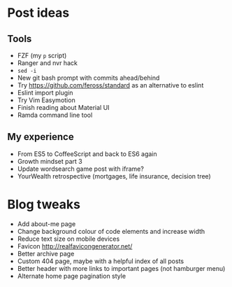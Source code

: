 # Post ideas

## Tools

- FZF (my `p` script)
- Ranger and nvr hack
- `sed -i`
- New git bash prompt with commits ahead/behind
- Try <https://github.com/feross/standard> as an alternative to eslint
- Eslint import plugin
- Try Vim Easymotion
- Finish reading about Material UI
- Ramda command line tool

## My experience

- From ES5 to CoffeeScript and back to ES6 again
- Growth mindset part 3
- Update wordsearch game post with iframe?
- YourWealth retrospective (mortgages, life insurance, decision tree)

# Blog tweaks

- Add about-me page
- Change background colour of code elements and increase width
- Reduce text size on mobile devices
- Favicon <http://realfavicongenerator.net/>
- Better archive page
- Custom 404 page, maybe with a helpful index of all posts
- Better header with more links to important pages (not hamburger menu)
- Alternate home page pagination style
